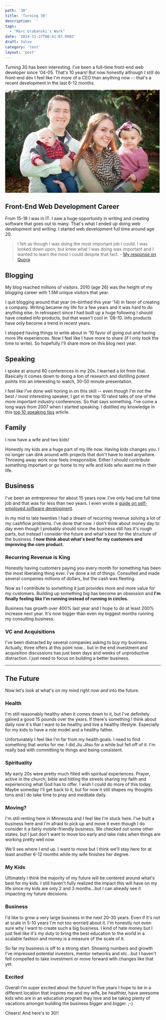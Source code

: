 ```yaml
---
path: '30'
title: 'Turning 30'
description: ''
tags:
  - "Marc Grabanski's Work"
date: '2014-11-27T08:41:07.000Z'
draft: false
category: 'test'
layout: 'post'
---
```


Turning 30 has been interesting. I've been a full-time front-end web developer since '04-05. That's 10 years! But now honestly although I still do front-end dev I feel like I'm more of a CEO than anything now -- that's a recent development in the last 6-12 months.

![family-photo](family.jpg)

## Front-End Web Development Career

From 15-18 I was in IT. I saw a huge opportunity in writing and creating software that goes out to many. That's what I ended up doing web development and writing. I started web development full time around age 20.

> I felt as though I was doing the most important job I could. I was looked down upon, but knew what I was doing was important and I wanted to learn the most I could despite that fact. - [My response on Quora](http://qr.ae/piIkg)

## Blogging

My blog reached millions of visitors. 2010 (age 26) was the height of my blogging career with 1.5M unique visitors that year.

I quit blogging around that year (re-birthed this year '14) in favor of creating a company. Writing became my life for a few years and it was hard to do anything else. In retrospect since I had built up a huge following I should have created info products, but that wasn't cool in '08-10. Info products have only become a trend in recent years.

I stopped having things to write about in '10 favor of going out and having more life experiences. Now I feel like I have more to share (if I only took the time to write). So hopefully I'll share more on this blog next year.

## Speaking

I spoke at around 60 conferences in my 20s. I learned a lot from that. Basically it comes down to doing a ton of research and distilling potent points into an interesting to watch, 30-50 minute presentation.

I feel like I've done well honing in on this skill -- even though I'm not the best / most interesting speaker, I got in the top 10 rated talks of one of the more important industry conferences. So that says something. I've come a long ways from 2007 when I started speaking. I distilled my knowledge in this [top 10 speaking tips](/tech-talks/) article.

## Family

I now have a wife and two kids!

Honestly my kids are a huge part of my life now. Having kids changes you. I no longer can dink around with projects that don't have to lead anywhere. Throwing away work now feels irresponsible. Either I should contribute something important or go home to my wife and kids who want me in their life.

## Business

I've been an entrepreneur for about 15 years now. I've only had one full time job and that was for less than two years. I even wrote a [guide on self-employed software development](http://marcgrabanski.com/self-employed-software-development-guide/).

In my mid to late twenties I had a dream of recurring revenue solving a lot of my cashflow problems. I've done that now. I don't think about money day to day even though I probably should since the business still has it's rough parts, but instead I consider the future and what's best for the structure of the business. **I now think about what's best for my customers and improving the core product.**

### Recurring Revenue is King

Honestly having customers paying you every month for something has been the most liberating thing ever. I've done a lot of things. Consulted and made several companies millions of dollars, but the cash was fleeting.

Now as I contribute to something it just provides more and more value for my customers. Building up something big has become an obsession and **I'm finally feeling like I'm running instead of running in circles.**

Business has growth over 400% last year and I hope to do at least 200% increase next year. It's now bigger than even my biggest months running my consulting business.

### VC and Acquisitions

I've been distracted by several companies asking to buy my business. Actually, three offers at this point now... but in the end investment and acquisition discussions has just been days and weeks of unproductive distraction. I just need to focus on building a better business.

---

## The Future

Now let's look at what's on my mind right now and into the future.

### Health

I'm still reasonably healthy when it comes down to it, but I've definitely gained a good 15 pounds over the years. If there's something I think about daily now it's that I want to be healthy and live a healthy lifestyle. Especially for my kids to have a role model and a healthy father.

Unfortunately I feel like I'm far from my health goals. I need to find something that works for me. I did Jiu Jitsu for a while but fell off of it. I'm really bad with committing to things and being consistent.

### Spirituality

My early 20s were pretty much filled with spiritual experiences. Prayer, active in the church, bible and hitting the streets sharing my faith and experiencing what God has to offer. I wish I could do more of this today. Maybe someday I'll get back to it, but for now it still shapes my thoughts tons and I do take time to pray and meditate daily.

### Moving?

I'm still renting here in Minnesota and I feel like I'm stuck here. I've built a business here and I'm afraid to pick up and move it even though I do consider it a fairly mobile-friendly business. We checked out some other states, but I just don't want to move too early and take risks when things are working pretty well now.

We'll see where I end up. I want to move but I think we'll stay here for at least another 6-12 months while my wife finishes her degree.

### My Kids

Ultimately I think the majority of my future will be centered around what's best for my kids. I still haven't fully realized the impact this will have on my life since my kids are only 2 and 3 months...but I can already see it impacting my future decisions.

### Business

I'd like to grow a very large business in the next 20-30 years. Even if it's not at scale in 5-10 years I'm not too worried about it. I'm honestly not even sure why I want to create such a big business. I kind of hate money but I just feel like it's my duty to bring the best education to the world in a scalable fashion and money is a measure of the scale of it.

So far my business is off to a strong start. Showing numbers and growth I've impressed potential investors, mentor networks and etc...but I haven't felt compelled to take investment or move forward with changes like that yet.

### Excited

Overall I'm super excited about the future! In five years I hope to be in a different location that inspires me and my wife, be healthier, have awesome kids who are in an education program they love and be taking plenty of vacations amongst building the business bigger and bigger. ;-)

Cheers! And here's to 30!!
